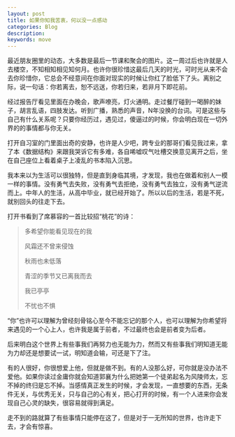```yaml
---
layout: post
title: 如果你知我苦衷，何以没一点感动
categories: Blog
description: 
keywords: move
---
```


最近朋友圈里的动态，大多数是最后一节课和聚会的图片。这一周过后也许就是人去楼空，不知相知相见知何月。也许你很珍惜这最后几天的时光，可时光从来不会去你珍惜你，它总会不经意间在你面对现实的时候让你红了脸低下了头。离别之际，说一句话：你若离去，恕不远送，你若归来，若非月下即花前。

经过报告厅看见里面在办晚会，歌声嘹亮，灯火通明。走过餐厅碰到一喝醉的妹子，胡言乱语，四肢发达。听到广播，熟悉的声音，N年没换的台词。可是这些与自己有什么关系呢？只要你经历过，遇见过，傻逼过的时候，你会明白现在一切外界的的事情都与你无关。

打开自习室的门里面出奇的安静，也许是人少吧，跨专业的那哥们看见我过来，拿了本《数据结构》来跟我哭诉它有多难，各自唏嘘叹气吐槽交换意见离开之后，坐在自己座位上看着桌子上凌乱的书本陷入沉思。

我本来以为生活可以很独特，但是直到身临其境，才发现，我也在做着和别人一模一样的事情。没有勇气去失败，没有勇气去拒绝，没有勇气去独立，没有勇气逆流而上。中年人的生活，从高中毕业，就已经开始了。所以以后的生活，若是不死，就别回头的往走下去。

打开书看到了席慕容的一首比较招“桃花”的诗：

> 多希望你能看见现在的我
>
> 风霜还不曾来侵蚀
>
> 秋雨也未低落
>
> 青涩的季节又已离我而去
>
> 我已亭亭
>
> 不忧也不惧

“你”也许可以理解为曾经刻骨铭心至今不能忘记的那个人，也可以理解为你希望将来遇见的一个心上人，也许我是属于前者，不过最终也会是前者变为后者。

后来明白这个世界上有些事我们再努力也无能为力，然而又有些事我们明知道无能为力却还是想要试一试，明知道会输，可还是下了注。

有的人很好，你很想爱上他，但就是做不到。有的人没那么好，可你就是没办法不爱他。如果你读过金庸你就会知道郭襄为什么把她第一个徒弟起名为风陵师太，忘不掉的终归是忘不掉。当感情真正发生的时候，才会发现，一直想要的东西，无条件无关，与优秀无关，只与自己的心有关，把心打开的时候，有一个人进来你会发现自己心灵的缺失，很容易就得到满足。

走不到的路就算了有些事情只能停在这了，但是对于一无所知的世界，也许走下去，才会有惊喜。
